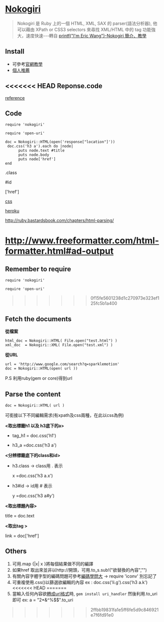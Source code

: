 [Nokogiri](http://nokogiri.org/)
=====

>Nokogiri 是 Ruby 上的一個 HTML, XML, SAX 的 parser(語法分析器), 他可以藉由 XPath or CSS3 selectors 來尋找 XML/HTML 中的 tag 功能強大，速度快速---轉自  [printf("I'm Eric Wang")-Nokogiri 簡介、教學](http://wwssllabcd.github.io/blog/2012/10/25/how-to-use-nokogiri/)


 Install
---------- 
  - 可參考[官網教學](http://nokogiri.org/tutorials/installing_nokogiri.html)
  - [個人推薦](https://blog.engineyard.com/2010/getting-started-with-nokogiri/)


<<<<<<< HEAD
Reponse.code
----

[reference](http://www.w3.org/Protocols/rfc2616/rfc2616-sec10.html)

Code
----
```
require 'nokogiri'

require 'open-uri'

doc = Nokogiri::HTML(open('response["location"]'))
 doc.css('h3 a').each do |node|
      puts node.text #title
      puts node.body
      puts node['href'] 
end
```


.class

\#id


['href']

[css](http://www.w3schools.com/css/)


[heroku](https://dashboard.heroku.com/apps)

http://ruby.bastardsbook.com/chapters/html-parsing/

http://www.freeformatter.com/html-formatter.html#ad-output
=======
Remember to require
-----------

`require 'nokogiri'`

`require 'open-uri'`
>>>>>>> 0f15fe5601238d1c270973e323ef125fc5b1a400


Fetch the documents 
--------

**從檔案**
    
    html_doc = Nokogiri::HTML( File.open("test.html") )
    xml_doc  = Nokogiri::XML( File.open("test.xml") )
    
**從URL**

    
    url = 'http://www.google.com/search?q=sparklemotion'
    doc = Nokogiri::HTML(open( url ))

P.S 利用ruby(gem or core)得到url


Parse the content
-------------------
    doc = Nokogiri::HTML( url )

可銜接以下不同編輯需求(有xpath及css兩種，在此以css為例)

**<取出標籤h1 以及 h3底下的a>**

* tag_h1 = doc.css('h1')

* h3_a =doc.css('h3 a')

**<分辨標籤底下的class和id>**

* h3.class → class用 . 表示

    x =doc.css('h3 a.x')

* h3\#id → id用 \# 表示

     y =doc.css('h3 a#y')

**<取出標題內容>**

title = doc.text

**<取出tag >**

link = doc['href']


Others
--------
1. 可用.map {|x| x }將每個結果做不同的編譯
2. 如果href 取出來並非以http://開頭，可用.to_s.sub!("欲替換的內容","")
3. 有關內容字體字型的編碼問題可參考[編碼學問大](http://blog.sammylin.tw/nokogiri-encoding/)
    → require 'iconv'  別忘記了
4. 可重複使用.css()以篩選欲編輯的內容  ex : doc.css('li.g').css('h3 a.k')
<<<<<<< HEAD
=======
5. 當輸入任何內容欲[轉成url格式](http://stackoverflow.com/questions/6714196/ruby-url-encoding-string)時, `gem install uri_handler`  然後利用.to_uri即可 ex: a = "2*&^%$$".to_uri
>>>>>>> 2ffbb19831fa1e5ff6fe5d9c846921e7f6fd91e0
